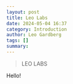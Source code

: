 ```yaml
---
layout: post
title: Leo Labs
date: 2024-05-04 16:37
category: Introduction
author: Leo Gardberg
tags: []
summary: 
---
```


>LEO LABS 

Hello!